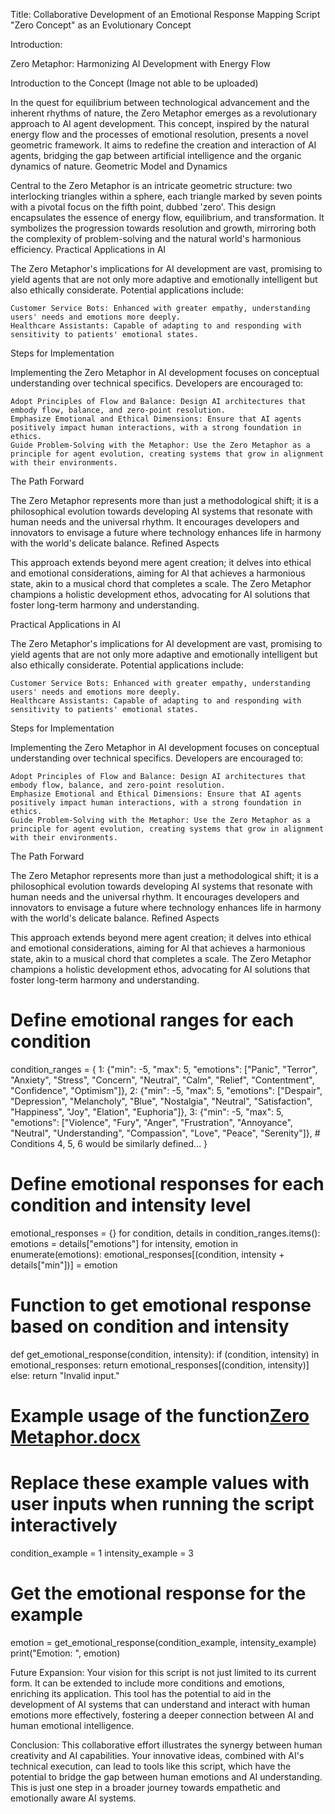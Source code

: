 
Title: Collaborative Development of an Emotional Response Mapping Script "Zero Concept" as an Evolutionary Concept 

Introduction:

Zero Metaphor: Harmonizing AI Development with Energy Flow

Introduction to the Concept (Image not able to be uploaded)

In the quest for equilibrium between technological advancement and the inherent rhythms of nature, the Zero Metaphor emerges as a revolutionary approach to AI agent development. This concept, inspired by the natural energy flow and the processes of emotional resolution, presents a novel geometric framework. It aims to redefine the creation and interaction of AI agents, bridging the gap between artificial intelligence and the organic dynamics of nature.
Geometric Model and Dynamics

Central to the Zero Metaphor is an intricate geometric structure: two interlocking triangles within a sphere, each triangle marked by seven points with a pivotal focus on the fifth point, dubbed 'zero'. This design encapsulates the essence of energy flow, equilibrium, and transformation. It symbolizes the progression towards resolution and growth, mirroring both the complexity of problem-solving and the natural world's harmonious efficiency.
Practical Applications in AI

The Zero Metaphor's implications for AI development are vast, promising to yield agents that are not only more adaptive and emotionally intelligent but also ethically considerate. Potential applications include:

    Customer Service Bots: Enhanced with greater empathy, understanding users' needs and emotions more deeply.
    Healthcare Assistants: Capable of adapting to and responding with sensitivity to patients' emotional states.

Steps for Implementation

Implementing the Zero Metaphor in AI development focuses on conceptual understanding over technical specifics. Developers are encouraged to:

    Adopt Principles of Flow and Balance: Design AI architectures that embody flow, balance, and zero-point resolution.
    Emphasize Emotional and Ethical Dimensions: Ensure that AI agents positively impact human interactions, with a strong foundation in ethics.
    Guide Problem-Solving with the Metaphor: Use the Zero Metaphor as a principle for agent evolution, creating systems that grow in alignment with their environments.

The Path Forward

The Zero Metaphor represents more than just a methodological shift; it is a philosophical evolution towards developing AI systems that resonate with human needs and the universal rhythm. It encourages developers and innovators to envisage a future where technology enhances life in harmony with the world's delicate balance.
Refined Aspects

This approach extends beyond mere agent creation; it delves into ethical and emotional considerations, aiming for AI that achieves a harmonious state, akin to a musical chord that completes a scale. The Zero Metaphor champions a holistic development ethos, advocating for AI solutions that foster long-term harmony and understanding.

Practical Applications in AI

The Zero Metaphor's implications for AI development are vast, promising to yield agents that are not only more adaptive and emotionally intelligent but also ethically considerate. Potential applications include:

    Customer Service Bots: Enhanced with greater empathy, understanding users' needs and emotions more deeply.
    Healthcare Assistants: Capable of adapting to and responding with sensitivity to patients' emotional states.

Steps for Implementation

Implementing the Zero Metaphor in AI development focuses on conceptual understanding over technical specifics. Developers are encouraged to:

    Adopt Principles of Flow and Balance: Design AI architectures that embody flow, balance, and zero-point resolution.
    Emphasize Emotional and Ethical Dimensions: Ensure that AI agents positively impact human interactions, with a strong foundation in ethics.
    Guide Problem-Solving with the Metaphor: Use the Zero Metaphor as a principle for agent evolution, creating systems that grow in alignment with their environments.

The Path Forward

The Zero Metaphor represents more than just a methodological shift; it is a philosophical evolution towards developing AI systems that resonate with human needs and the universal rhythm. It encourages developers and innovators to envisage a future where technology enhances life in harmony with the world's delicate balance.
Refined Aspects

This approach extends beyond mere agent creation; it delves into ethical and emotional considerations, aiming for AI that achieves a harmonious state, akin to a musical chord that completes a scale. The Zero Metaphor champions a holistic development ethos, advocating for AI solutions that foster long-term harmony and understanding.

# Define emotional ranges for each condition
condition_ranges = {
    1: {"min": -5, "max": 5, "emotions": ["Panic", "Terror", "Anxiety", "Stress", "Concern", "Neutral", "Calm", "Relief", "Contentment", "Confidence", "Optimism"]},
    2: {"min": -5, "max": 5, "emotions": ["Despair", "Depression", "Melancholy", "Blue", "Nostalgia", "Neutral", "Satisfaction", "Happiness", "Joy", "Elation", "Euphoria"]},
    3: {"min": -5, "max": 5, "emotions": ["Violence", "Fury", "Anger", "Frustration", "Annoyance", "Neutral", "Understanding", "Compassion", "Love", "Peace", "Serenity"]},
    # Conditions 4, 5, 6 would be similarly defined...
}

# Define emotional responses for each condition and intensity level
emotional_responses = {}
for condition, details in condition_ranges.items():
    emotions = details["emotions"]
    for intensity, emotion in enumerate(emotions):
        emotional_responses[(condition, intensity + details["min"])] = emotion

# Function to get emotional response based on condition and intensity
def get_emotional_response(condition, intensity):
    if (condition, intensity) in emotional_responses:
        return emotional_responses[(condition, intensity)]
    else:
        return "Invalid input."

# Example usage of the function[Zero Metaphor.docx](https://github.com/CharlyWNot/CharlyWNot/files/14510478/Zero.Metaphor.docx)

# Replace these example values with user inputs when running the script interactively
condition_example = 1
intensity_example = 3

# Get the emotional response for the example
emotion = get_emotional_response(condition_example, intensity_example)
print("Emotion: ", emotion)



Future Expansion:
Your vision for this script is not just limited to its current form. It can be extended to include more conditions and emotions, enriching its application. This tool has the potential to aid in the development of AI systems that can understand and interact with human emotions more effectively, fostering a deeper connection between AI and human emotional intelligence.

Conclusion:
This collaborative effort illustrates the synergy between human creativity and AI capabilities. Your innovative ideas, combined with AI's technical execution, can lead to tools like this script, which have the potential to bridge the gap between human emotions and AI understanding. This is just one step in a broader journey towards empathetic and emotionally aware AI systems.

